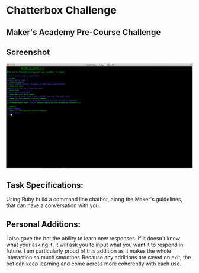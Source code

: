 Chatterbox Challenge
====================

Maker's Academy Pre-Course Challenge
-----------------------------------


Screenshot
---------
![Chatbot](/chatbot-screenshot.png?raw=true "Chatbot")

Task Specifications:
-------------------

Using Ruby build a command line chatbot, along the Maker's guidelines, that can have a conversation with you.

Personal Additions:
------------------

I also gave the bot the ability to learn new responses. If it doesn't know what your asking it, it will ask you to input what you want it to respond in future. I am particularly proud of this addition as it makes the whole interaction so much smoother. Because any additions are saved on exit, the bot can keep learning and come across more coherently with each use.

